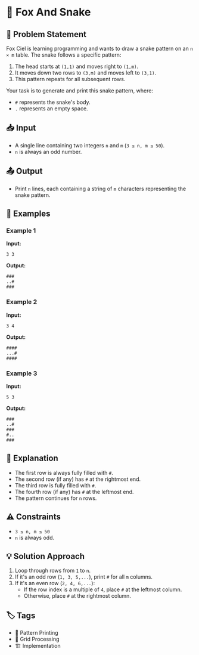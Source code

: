 # 🐍 Fox And Snake

## 📜 Problem Statement
Fox Ciel is learning programming and wants to draw a snake pattern on an `n × m` table. The snake follows a specific pattern:
1. The head starts at `(1,1)` and moves right to `(1,m)`.
2. It moves down two rows to `(3,m)` and moves left to `(3,1)`.
3. This pattern repeats for all subsequent rows.

Your task is to generate and print this snake pattern, where:
- `#` represents the snake's body.
- `.` represents an empty space.

## 📥 Input
- A single line containing two integers `n` and `m` (`3 ≤ n, m ≤ 50`).
- `n` is always an odd number.

## 📤 Output
- Print `n` lines, each containing a string of `m` characters representing the snake pattern.

## 🔢 Examples
### Example 1
**Input:**
```
3 3
```
**Output:**
```
###
..#
###
```

### Example 2
**Input:**
```
3 4
```
**Output:**
```
####
...#
####
```

### Example 3
**Input:**
```
5 3
```
**Output:**
```
###
..#
###
#..
###
```

## 📝 Explanation
- The first row is always fully filled with `#`.
- The second row (if any) has `#` at the rightmost end.
- The third row is fully filled with `#`.
- The fourth row (if any) has `#` at the leftmost end.
- The pattern continues for `n` rows.

## ⚠️ Constraints
- `3 ≤ n, m ≤ 50`
- `n` is always odd.

## 💡 Solution Approach
1. Loop through rows from `1` to `n`.
2. If it's an odd row (`1, 3, 5,...`), print `#` for all `m` columns.
3. If it's an even row (`2, 4, 6,...`):
   - If the row index is a multiple of `4`, place `#` at the leftmost column.
   - Otherwise, place `#` at the rightmost column.

## 🏷️ Tags
- 🐍 Pattern Printing
- 🔲 Grid Processing
- 🏗️ Implementation

